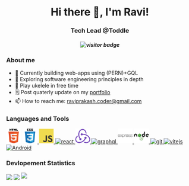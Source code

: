 <h1 align="center">Hi there 👋, I'm Ravi!</h1>
<h3 align="center">Tech Lead @Toddle</h3>
<h5 align="center"><img src="https://visitor-badge.glitch.me/badge?page_id=iamraviprakash.iamraviprakash" alt="visitor badge"/></h5>


### About me

<!-- - 🧑🏻‍💻 Working at Toddle -->
- 🔭 Currently building web-apps using (PERN)+GQL
- 🌱 Exploring software engineering principles in depth
- 🎸 Play ukelele in free time
- 🗒 Post quaterly update on my [portfolio](https://iamraviprakash.in)
- 📫 How to reach me: raviprakash.coder@gmail.com
<!-- - ⚡ Fun fact: I am trying to balance code and design.
 -->
<!-- - 👯 I’m looking to collaborate on ... -->
<!-- - 🤔 I’m looking for help with best optimisation practices -->
<!-- - 💬 Ask me about React and Design -->
<!-- - 😄 Pronouns: ... -->

### Languages and Tools
<p align="left"> 
 <a href="https://www.w3.org/html/" target="_blank" rel="noreferrer"> <img src="https://raw.githubusercontent.com/devicons/devicon/master/icons/html5/html5-original-wordmark.svg" alt="html5" width="40" height="40"/></a> <a href="https://www.w3schools.com/css/" target="_blank" rel="noreferrer"> <img src="https://raw.githubusercontent.com/devicons/devicon/master/icons/css3/css3-original-wordmark.svg" alt="css3" width="40" height="40"/> </a> <a href="https://developer.mozilla.org/en-US/docs/Web/JavaScript" target="_blank" rel="noreferrer"> <img src="https://raw.githubusercontent.com/devicons/devicon/master/icons/javascript/javascript-original.svg" alt="javascript" width="40" height="40"/> </a>
 <a href="https://reactjs.org/" target="_blank" rel="noreferrer"> <img src="https://user-images.githubusercontent.com/22170382/156891358-8e02caed-3195-446a-a959-e3d03caec97b.svg" alt="react" width="40" height="40"/> </a> <a href="https://redux.js.org" target="_blank" rel="noreferrer"> <img src="https://raw.githubusercontent.com/devicons/devicon/master/icons/redux/redux-original.svg" alt="redux" width="40" height="40"/> </a>
<a href="https://graphql.org" target="_blank" rel="noreferrer"> <img src="https://www.vectorlogo.zone/logos/graphql/graphql-icon.svg" alt="graphql" width="40" height="40"/> </a>  <a href="https://expressjs.com" target="_blank" rel="noreferrer"> <img src="https://raw.githubusercontent.com/devicons/devicon/master/icons/express/express-original-wordmark.svg" alt="express" width="40" height="40"/> </a>  <a href="https://nodejs.org" target="_blank" rel="noreferrer"> <img src="https://raw.githubusercontent.com/devicons/devicon/master/icons/nodejs/nodejs-original-wordmark.svg" alt="nodejs" width="40" height="40"/> </a> <a href="https://git-scm.com/" target="_blank" rel="noreferrer"> <img src="https://www.vectorlogo.zone/logos/git-scm/git-scm-icon.svg" alt="git" width="40" height="40"/> </a> <a href="https://vitejs.dev" target="_blank" rel="noreferrer"> <img src="https://user-images.githubusercontent.com/22170382/156891171-a96a193a-cb26-45ed-8359-b5c939ac6e60.svg" alt="vitejs" width="40" height="40"/> </a> <a href="https://vitejs.dev" target="_blank" rel="noreferrer"> <img src="https://raw.githubusercontent.com/gilbarbara/logos/master/logos/figma.svg" alt="Android" width="40" height="40"/> </a>

</p>

### Devlopement Statistics
 <img align="center" src="https://github-readme-stats.vercel.app/api?username=iamraviprakash&count_private=true&show_icons=true&hide=contribs&hide_border=true" />
 <img align="center" src="https://github-readme-stats.vercel.app/api/top-langs/?username=iamraviprakash&layout=compact&hide_border=true" />
 <img src="https://github-readme-streak-stats.herokuapp.com/?user=iamraviprakash&&hide_border=true&&show_icons=true"/>
